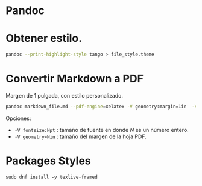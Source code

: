 # Pandoc




# Obtener estilo.

```bash
pandoc --print-highlight-style tango > file_style.theme
```

# Convertir Markdown a PDF

Margen de 1 pulgada, con estilo personalizado.

```bash
pandoc markdown_file.md --pdf-engine=xelatex -V geometry:margin=1in  -V "mainfont:DejaVu Sans" -V "monofont:DejaVu Sans Mono"  --highlight style.theme -o final.pdf
```

Opciones:

* `-V fontsize:Npt`  :  tamaño de fuente en donde *N* es un número entero.
* `-V geometry=Nin`  :  tamaño del margen de la hoja PDF.



# Packages Styles

```
sudo dnf install -y texlive-framed
```
